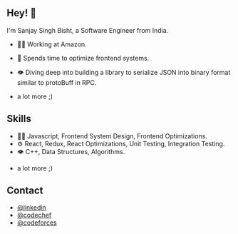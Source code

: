 ## Hey! 👋
I'm Sanjay Singh Bisht, a Software Engineer from India.

- 👨‍💻 Working at Amazon.

- 🧭 Spends time to optimize frontend systems.

- 👁️ Diving deep into building a library to serialize JSON into binary format similar to protoBuff in RPC.

+ a lot more ;)

## Skills
- 👨‍💻 Javascript, Frontend System Design, Frontend Optimizations.
- ⚙️ React, Redux, React Optimizations, Unit Testing, Integration Testing.
- 👁️ C++, Data Structures, Algorithms.
+ a lot more ;)

## Contact
- [@linkedin](https://www.linkedin.com/in/sanjay-singh-bisht-744935180/)
- [@codechef](https://www.codechef.com/users/code07freak) 
- [@codeforces](https://codeforces.com/profile/sonu_kkc)
